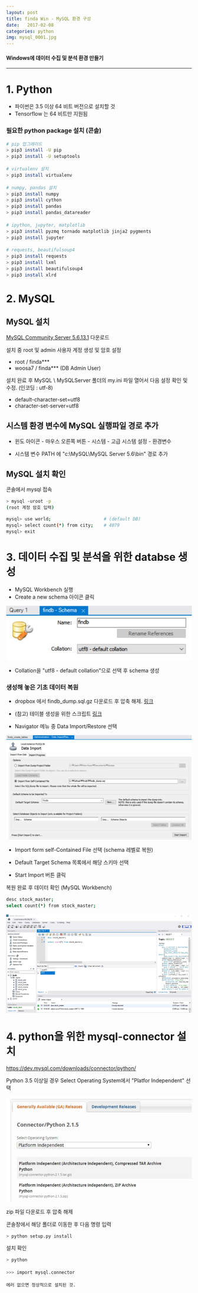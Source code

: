 ```yaml
---
layout: post
title: finda Win - MySQL 환경 구성
date:   2017-02-08
categories: python
img: mysql_0001.jpg
---
```


#### Windows에 데이터 수집 및 분석 환경 만들기


----------------------------------

# 1. Python

* 파이썬은 3.5 이상 64 비트 버전으로 설치할 것
* Tensorflow 는 64 비트만 지원됨

### 필요한 python package 설치 (콘솔)

```bash
# pip 업그레이드
> pip3 install -U pip
> pip3 install -U setuptools

# virtualenv 설치
> pip3 install virtualenv

# numpy, pandas 설치
> pip3 install numpy
> pip3 install cython
> pip3 install pandas
> pip3 install pandas_datareader

# ipython, jupyter, matplotlib
> pip3 install pyzmq tornado matplotlib jinja2 pygments
> pip3 install jupyter

# requests, beautifulsoup4
> pip3 install requests
> pip3 install lxml
> pip3 install beautifulsoup4
> pip3 install xlrd
```

# 2. MySQL

## MySQL 설치

[MySQL Community Server 5.6.13.1](https://dev.mysql.com/downloads/file/?id=414335) 다운로드

설치 중 root 및 admin 사용자 계정 생성 및 암호 설정

* root   / finda\***
* woosa7 / finda\***  (DB Admin User)

설치 완료 후 MySQL \ MySQLServer 폴더의 my.ini 파일 열어서 다음 설정 확인 및 수정. (인코딩 : utf-8)

* default-character-set=utf8 
* character-set-server=utf8

## 시스템 환경 변수에 MySQL 실행파일 경로 추가

* 윈도 아이콘 - 마우스 오른쪽 버튼 - 시스템 - 고급 시스템 설정 - 환경변수

* 시스템 변수 PATH 에 "c:\MySQL\MySQL Server 5.6\bin" 경로 추가

## MySQL 설치 확인

콘솔에서 mysql 접속

```bash
> mysql -uroot -p
(root 계정 암호 입력)
```

```bash
mysql> use world;                    # (default DB)
mysql> select count(*) from city;    # 4079
mysql> exit
```

# 3. 데이터 수집 및 분석을 위한 databse 생성

* MySQL Workbench 실행
* Create a new schema 아이콘 클릭

![img](./images/mysql_0001.jpg)

* Collation을 "utf8 - default collation"으로 선택 후 schema 생성

### 생성해 놓은 기초 데이터 복원

* dropbox 에서 findb_dump.sql.gz 다운로드 후 압축 해제. [링크](https://www.dropbox.com/s/1f44sylm9b32jqi/findb_dump.sql.gz?dl=0)

* (참고) 테이블 생성을 위한 스크립트 [링크](https://www.dropbox.com/s/wfxiscrkb0d9xez/finda_create_tables.sql?dl=0)

* Navigator 메뉴 중 Data Import/Restore 선택

![img](./images/mysql_0004.jpg)

* Import form self-Contained File 선택 (schema 레벨로 복원)

* Default Target Schema 목록에서 해당 스키마 선택

* Start Import 버튼 클릭

복원 완료 후 데이터 확인 (MySQL Workbench)

```bash
desc stock_master;
select count(*) from stock_master;
```

![img](./images/mysql_0006.jpg)

# 4. python을 위한 mysql-connector 설치

https://dev.mysql.com/downloads/connector/python/

Python 3.5 이상일 경우 Select Operating System에서 "Platfor Independent" 선택

![img](./images/mysql_0007.jpg)

zip 파일 다운로드 후 압축 해제

콘솔창에서 해당 폴더로 이동한 후 다음 명령 입력

``` bash
> python setup.py install
```

설치 확인

``` bash
> python

>>> import mysql.connector

에러 없으면 정상적으로 설치된 것.

```
